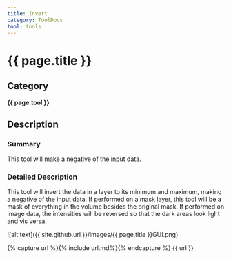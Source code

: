 ```yaml
---
title: Invert
category: ToolDocs 
tool: tools
---
```


# {{ page.title }} 

## Category

**{{ page.tool }}**

## Description

### Summary

This tool will make a negative of the input data.

### Detailed Description

This tool will invert the data in a layer to its minimum and maximum, making a negative of the input data. If performed on a mask layer, this tool will be a mask of everything in the volume besides the original mask. If performed on image data, the intensities will be reversed so that the dark areas look light and vis versa.

![alt text]({{ site.github.url }}/images/{{ page.title }}GUI.png)

{% capture url %}{% include url.md%}{% endcapture %}
{{ url }}
